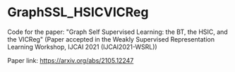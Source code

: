 # GraphSSL_HSICVICReg

Code for the paper: "Graph Self Supervised Learning: the BT, the HSIC, and the VICReg" (Paper accepted in the Weakly Supervised Representation Learning Workshop, IJCAI 2021 (IJCAI2021-WSRL))

Paper link: https://arxiv.org/abs/2105.12247
